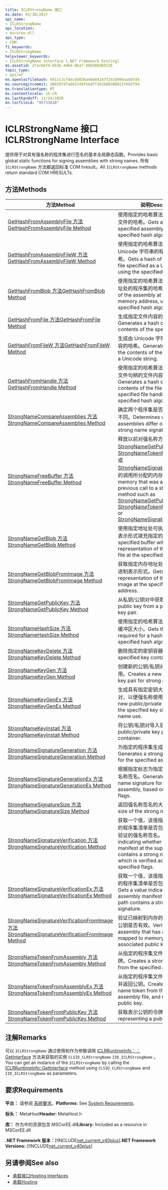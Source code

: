 ```yaml
---
title: ICLRStrongName 接口
ms.date: 03/30/2017
api_name:
- ICLRStrongName
api_location:
- mscoree.dll
api_type:
- COM
f1_keywords:
- ICLRStrongName
helpviewer_keywords:
- ICLRStrongName interface [.NET Framework hosting]
ms.assetid: 2fac66fd-6b3b-4dbd-8baf-86038bd85526
topic_type:
- apiref
ms.openlocfilehash: 691cc3cf4ec8d036a4de04247f243d99daa887d4
ms.sourcegitcommit: d8020797a6657d0fbbdff362b80300815f682f94
ms.translationtype: MT
ms.contentlocale: zh-CN
ms.lasthandoff: 11/24/2020
ms.locfileid: "95733628"
---
```

# <a name="iclrstrongname-interface"></a><span data-ttu-id="357d5-102">ICLRStrongName 接口</span><span class="sxs-lookup"><span data-stu-id="357d5-102">ICLRStrongName Interface</span></span>

<span data-ttu-id="357d5-103">提供用于对具有强名称的程序集进行签名的基本全局静态函数。</span><span class="sxs-lookup"><span data-stu-id="357d5-103">Provides basic global static functions for signing assemblies with strong names.</span></span> <span data-ttu-id="357d5-104">所有 `ICLRStrongName` 方法都返回标准 COM hresult。</span><span class="sxs-lookup"><span data-stu-id="357d5-104">All `ICLRStrongName` methods return standard COM HRESULTs.</span></span>  
  
## <a name="methods"></a><span data-ttu-id="357d5-105">方法</span><span class="sxs-lookup"><span data-stu-id="357d5-105">Methods</span></span>  
  
|<span data-ttu-id="357d5-106">方法</span><span class="sxs-lookup"><span data-stu-id="357d5-106">Method</span></span>|<span data-ttu-id="357d5-107">说明</span><span class="sxs-lookup"><span data-stu-id="357d5-107">Description</span></span>|  
|------------|-----------------|  
|[<span data-ttu-id="357d5-108">GetHashFromAssemblyFile 方法</span><span class="sxs-lookup"><span data-stu-id="357d5-108">GetHashFromAssemblyFile Method</span></span>](iclrstrongname-gethashfromassemblyfile-method.md)|<span data-ttu-id="357d5-109">使用指定的哈希算法获取指定程序集文件的哈希。</span><span class="sxs-lookup"><span data-stu-id="357d5-109">Gets a hash of the specified assembly file, using the specified hash algorithm.</span></span>|  
|[<span data-ttu-id="357d5-110">GetHashFromAssemblyFileW 方法</span><span class="sxs-lookup"><span data-stu-id="357d5-110">GetHashFromAssemblyFileW Method</span></span>](iclrstrongname-gethashfromassemblyfilew-method.md)|<span data-ttu-id="357d5-111">使用指定的哈希算法获取指定为 Unicode 字符串的程序集文件的哈希。</span><span class="sxs-lookup"><span data-stu-id="357d5-111">Gets a hash of the assembly file specified as a Unicode string, using the specified hash algorithm.</span></span>|  
|[<span data-ttu-id="357d5-112">GetHashFromBlob 方法</span><span class="sxs-lookup"><span data-stu-id="357d5-112">GetHashFromBlob Method</span></span>](iclrstrongname-gethashfromblob-method.md)|<span data-ttu-id="357d5-113">使用指定的哈希算法获取指定内存地址处的程序集的哈希。</span><span class="sxs-lookup"><span data-stu-id="357d5-113">Gets a hash of the assembly at the specified memory address, using the specified hash algorithm.</span></span>|  
|[<span data-ttu-id="357d5-114">GetHashFromFile 方法</span><span class="sxs-lookup"><span data-stu-id="357d5-114">GetHashFromFile Method</span></span>](iclrstrongname-gethashfromfile-method.md)|<span data-ttu-id="357d5-115">生成指定文件内容的哈希。</span><span class="sxs-lookup"><span data-stu-id="357d5-115">Generates a hash over the contents of the specified file.</span></span>|  
|[<span data-ttu-id="357d5-116">GetHashFromFileW 方法</span><span class="sxs-lookup"><span data-stu-id="357d5-116">GetHashFromFileW Method</span></span>](iclrstrongname-gethashfromfilew-method.md)|<span data-ttu-id="357d5-117">生成由 Unicode 字符串指定的文件内容的哈希。</span><span class="sxs-lookup"><span data-stu-id="357d5-117">Generates a hash over the contents of the file specified by a Unicode string.</span></span>|  
|[<span data-ttu-id="357d5-118">GetHashFromHandle 方法</span><span class="sxs-lookup"><span data-stu-id="357d5-118">GetHashFromHandle Method</span></span>](iclrstrongname-gethashfromhandle-method.md)|<span data-ttu-id="357d5-119">使用指定的哈希算法，生成具有指定文件句柄的文件内容的哈希。</span><span class="sxs-lookup"><span data-stu-id="357d5-119">Generates a hash over the contents of the file with the specified file handle, using the specified hash algorithm.</span></span>|  
|[<span data-ttu-id="357d5-120">StrongNameCompareAssemblies 方法</span><span class="sxs-lookup"><span data-stu-id="357d5-120">StrongNameCompareAssemblies Method</span></span>](iclrstrongname-strongnamecompareassemblies-method.md)|<span data-ttu-id="357d5-121">确定两个程序集是否仅是强名称签名不同。</span><span class="sxs-lookup"><span data-stu-id="357d5-121">Determines whether two assemblies differ only by their strong name signatures.</span></span>|  
|[<span data-ttu-id="357d5-122">StrongNameFreeBuffer 方法</span><span class="sxs-lookup"><span data-stu-id="357d5-122">StrongNameFreeBuffer Method</span></span>](iclrstrongname-strongnamefreebuffer-method.md)|<span data-ttu-id="357d5-123">释放以前对强名称方法（如 [StrongNameGetPublicKey](iclrstrongname-strongnamegetpublickey-method.md)、 [StrongNameTokenFromPublicKey](iclrstrongname-strongnametokenfrompublickey-method.md)或 [StrongNameSignatureGeneration](iclrstrongname-strongnamesignaturegeneration-method.md)）的调用所分配的内存。</span><span class="sxs-lookup"><span data-stu-id="357d5-123">Frees memory that was allocated with a previous call to a strong name method such as [StrongNameGetPublicKey](iclrstrongname-strongnamegetpublickey-method.md), [StrongNameTokenFromPublicKey](iclrstrongname-strongnametokenfrompublickey-method.md), or [StrongNameSignatureGeneration](iclrstrongname-strongnamesignaturegeneration-method.md).</span></span>|  
|[<span data-ttu-id="357d5-124">StrongNameGetBlob 方法</span><span class="sxs-lookup"><span data-stu-id="357d5-124">StrongNameGetBlob Method</span></span>](iclrstrongname-strongnamegetblob-method.md)|<span data-ttu-id="357d5-125">使用指定地址处可执行文件的二进制表示形式填充指定的缓冲区。</span><span class="sxs-lookup"><span data-stu-id="357d5-125">Fills the specified buffer with the binary representation of the executable file at the specified address.</span></span>|  
|[<span data-ttu-id="357d5-126">StrongNameGetBlobFromImage 方法</span><span class="sxs-lookup"><span data-stu-id="357d5-126">StrongNameGetBlobFromImage Method</span></span>](iclrstrongname-strongnamegetblobfromimage-method.md)|<span data-ttu-id="357d5-127">获取指定内存地址处程序集映像的二进制表示形式。</span><span class="sxs-lookup"><span data-stu-id="357d5-127">Gets a binary representation of the assembly image at the specified memory address.</span></span>|  
|[<span data-ttu-id="357d5-128">StrongNameGetPublicKey 方法</span><span class="sxs-lookup"><span data-stu-id="357d5-128">StrongNameGetPublicKey Method</span></span>](iclrstrongname-strongnamegetpublickey-method.md)|<span data-ttu-id="357d5-129">从私钥/公钥对中获取公钥。</span><span class="sxs-lookup"><span data-stu-id="357d5-129">Gets the public key from a private/public key pair.</span></span>|  
|[<span data-ttu-id="357d5-130">StrongNameHashSize 方法</span><span class="sxs-lookup"><span data-stu-id="357d5-130">StrongNameHashSize Method</span></span>](iclrstrongname-strongnamehashsize-method.md)|<span data-ttu-id="357d5-131">使用指定的哈希算法获取哈希所需的缓冲区大小。</span><span class="sxs-lookup"><span data-stu-id="357d5-131">Gets the buffer size required for a hash, using the specified hash algorithm.</span></span>|  
|[<span data-ttu-id="357d5-132">StrongNameKeyDelete 方法</span><span class="sxs-lookup"><span data-stu-id="357d5-132">StrongNameKeyDelete Method</span></span>](iclrstrongname-strongnamekeydelete-method.md)|<span data-ttu-id="357d5-133">删除指定的密钥容器。</span><span class="sxs-lookup"><span data-stu-id="357d5-133">Deletes the specified key container.</span></span>|  
|[<span data-ttu-id="357d5-134">StrongNameKeyGen 方法</span><span class="sxs-lookup"><span data-stu-id="357d5-134">StrongNameKeyGen Method</span></span>](iclrstrongname-strongnamekeygen-method.md)|<span data-ttu-id="357d5-135">创建新的公钥/私钥对，以便强名称使用。</span><span class="sxs-lookup"><span data-stu-id="357d5-135">Creates a new public/private key pair for strong name use.</span></span>|  
|[<span data-ttu-id="357d5-136">StrongNameKeyGenEx 方法</span><span class="sxs-lookup"><span data-stu-id="357d5-136">StrongNameKeyGenEx Method</span></span>](iclrstrongname-strongnamekeygenex-method.md)|<span data-ttu-id="357d5-137">生成具有指定密钥大小的新公钥/私钥对，以便强名称使用。</span><span class="sxs-lookup"><span data-stu-id="357d5-137">Generates a new public/private key pair with the specified key size for strong name use.</span></span>|  
|[<span data-ttu-id="357d5-138">StrongNameKeyInstall 方法</span><span class="sxs-lookup"><span data-stu-id="357d5-138">StrongNameKeyInstall Method</span></span>](iclrstrongname-strongnamekeyinstall-method.md)|<span data-ttu-id="357d5-139">将公钥/私钥对导入容器。</span><span class="sxs-lookup"><span data-stu-id="357d5-139">Imports a public/private key pair into a container.</span></span>|  
|[<span data-ttu-id="357d5-140">StrongNameSignatureGeneration 方法</span><span class="sxs-lookup"><span data-stu-id="357d5-140">StrongNameSignatureGeneration Method</span></span>](iclrstrongname-strongnamesignaturegeneration-method.md)|<span data-ttu-id="357d5-141">为指定的程序集生成强名称签名。</span><span class="sxs-lookup"><span data-stu-id="357d5-141">Generates a strong name signature for the specified assembly.</span></span>|  
|[<span data-ttu-id="357d5-142">StrongNameSignatureGenerationEx 方法</span><span class="sxs-lookup"><span data-stu-id="357d5-142">StrongNameSignatureGenerationEx Method</span></span>](iclrstrongname-strongnamesignaturegenerationex-method.md)|<span data-ttu-id="357d5-143">根据指定标志为指定的程序集生成强名称签名。</span><span class="sxs-lookup"><span data-stu-id="357d5-143">Generates a strong name signature for the specified assembly, based on the specified flags.</span></span>|  
|[<span data-ttu-id="357d5-144">StrongNameSignatureSize 方法</span><span class="sxs-lookup"><span data-stu-id="357d5-144">StrongNameSignatureSize Method</span></span>](iclrstrongname-strongnamesignaturesize-method.md)|<span data-ttu-id="357d5-145">返回强名称签名的大小。</span><span class="sxs-lookup"><span data-stu-id="357d5-145">Returns the size of the strong name signature.</span></span>|  
|[<span data-ttu-id="357d5-146">StrongNameSignatureVerification 方法</span><span class="sxs-lookup"><span data-stu-id="357d5-146">StrongNameSignatureVerification Method</span></span>](iclrstrongname-strongnamesignatureverification-method.md)|<span data-ttu-id="357d5-147">获取一个值，该值指示提供的路径中的程序集清单是否包含根据指定标志验证的强名称签名。</span><span class="sxs-lookup"><span data-stu-id="357d5-147">Gets a value indicating whether the assembly manifest at the supplied path contains a strong name signature, which is verified according to the specified flags.</span></span>|  
|[<span data-ttu-id="357d5-148">StrongNameSignatureVerificationEx 方法</span><span class="sxs-lookup"><span data-stu-id="357d5-148">StrongNameSignatureVerificationEx Method</span></span>](iclrstrongname-strongnamesignatureverificationex-method.md)|<span data-ttu-id="357d5-149">获取一个值，该值指示提供的路径中的程序集清单是否包含强名称签名。</span><span class="sxs-lookup"><span data-stu-id="357d5-149">Gets a value indicating whether the assembly manifest at the supplied path contains a strong name signature.</span></span>|  
|[<span data-ttu-id="357d5-150">StrongNameSignatureVerificationFromImage 方法</span><span class="sxs-lookup"><span data-stu-id="357d5-150">StrongNameSignatureVerificationFromImage Method</span></span>](iclrstrongname-strongnamesignatureverificationfromimage-method.md)|<span data-ttu-id="357d5-151">验证已映射到内存的程序集对关联的公钥是否有效。</span><span class="sxs-lookup"><span data-stu-id="357d5-151">Verifies that an assembly that has already been mapped to memory is valid for the associated public key.</span></span>|  
|[<span data-ttu-id="357d5-152">StrongNameTokenFromAssembly 方法</span><span class="sxs-lookup"><span data-stu-id="357d5-152">StrongNameTokenFromAssembly Method</span></span>](iclrstrongname-strongnametokenfromassembly-method.md)|<span data-ttu-id="357d5-153">从指定的程序集文件创建强名称令牌。</span><span class="sxs-lookup"><span data-stu-id="357d5-153">Creates a strong name token from the specified assembly file.</span></span>|  
|[<span data-ttu-id="357d5-154">StrongNameTokenFromAssemblyEx 方法</span><span class="sxs-lookup"><span data-stu-id="357d5-154">StrongNameTokenFromAssemblyEx Method</span></span>](iclrstrongname-strongnametokenfromassemblyex-method.md)|<span data-ttu-id="357d5-155">从指定的程序集文件创建强名称令牌并返回公钥。</span><span class="sxs-lookup"><span data-stu-id="357d5-155">Creates a strong name token from the specified assembly file, and returns the public key.</span></span>|  
|[<span data-ttu-id="357d5-156">StrongNameTokenFromPublicKey 方法</span><span class="sxs-lookup"><span data-stu-id="357d5-156">StrongNameTokenFromPublicKey Method</span></span>](iclrstrongname-strongnametokenfrompublickey-method.md)|<span data-ttu-id="357d5-157">获取表示公钥的令牌。</span><span class="sxs-lookup"><span data-stu-id="357d5-157">Gets a token representing a public key.</span></span>|  
  
## <a name="remarks"></a><span data-ttu-id="357d5-158">注解</span><span class="sxs-lookup"><span data-stu-id="357d5-158">Remarks</span></span>  

 <span data-ttu-id="357d5-159">可以 `ICLRStrongName` 通过使用和作为参数调用 [ICLRRuntimeInfo：： GetInterface](iclrruntimeinfo-getinterface-method.md) 方法来获取的实例 `CLSID_CLRStrongName` `IID_ICLRStrongName` 。</span><span class="sxs-lookup"><span data-stu-id="357d5-159">You can get an instance of the `ICLRStrongName` by calling the [ICLRRuntimeInfo::GetInterface](iclrruntimeinfo-getinterface-method.md) method using `CLSID_CLRStrongName` and `IID_ICLRStrongName` as parameters.</span></span>  
  
## <a name="requirements"></a><span data-ttu-id="357d5-160">要求</span><span class="sxs-lookup"><span data-stu-id="357d5-160">Requirements</span></span>  

 <span data-ttu-id="357d5-161">**平台：** 请参阅 [系统要求](../../get-started/system-requirements.md)。</span><span class="sxs-lookup"><span data-stu-id="357d5-161">**Platforms:** See [System Requirements](../../get-started/system-requirements.md).</span></span>  
  
 <span data-ttu-id="357d5-162">**标头：** MetaHost</span><span class="sxs-lookup"><span data-stu-id="357d5-162">**Header:** MetaHost.h</span></span>  
  
 <span data-ttu-id="357d5-163">**库：** 作为中的资源包含 MSCorEE.dll</span><span class="sxs-lookup"><span data-stu-id="357d5-163">**Library:** Included as a resource in MSCorEE.dll</span></span>  
  
 <span data-ttu-id="357d5-164">**.NET Framework 版本：**[!INCLUDE[net_current_v40plus](../../../../includes/net-current-v40plus-md.md)]</span><span class="sxs-lookup"><span data-stu-id="357d5-164">**.NET Framework Versions:** [!INCLUDE[net_current_v40plus](../../../../includes/net-current-v40plus-md.md)]</span></span>  
  
## <a name="see-also"></a><span data-ttu-id="357d5-165">另请参阅</span><span class="sxs-lookup"><span data-stu-id="357d5-165">See also</span></span>

- [<span data-ttu-id="357d5-166">承载接口</span><span class="sxs-lookup"><span data-stu-id="357d5-166">Hosting Interfaces</span></span>](hosting-interfaces.md)
- [<span data-ttu-id="357d5-167">承载</span><span class="sxs-lookup"><span data-stu-id="357d5-167">Hosting</span></span>](index.md)
